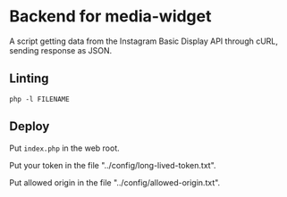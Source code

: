 # Backend for media-widget

A script getting data from the Instagram Basic Display API through cURL,
sending response as JSON.

## Linting

`php -l FILENAME`

## Deploy

Put `index.php` in the web root.

Put your token in the file "../config/long-lived-token.txt".

Put allowed origin in the file "../config/allowed-origin.txt".
